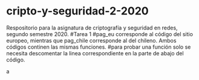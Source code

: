# cripto-y-seguridad-2-2020
Respositorio para la asignatura de criptografía y seguridad en redes, segundo semestre 2020. 
#Tarea 1
#pag_eu corresponde al código del sitio europeo, mientras que pag_chile corresponde al del chileno. Ambos códigos continen las mismas funciones.
#para probar una función solo se necesita descomentar la linea correspondiente en la parte de abajo del código.

a
